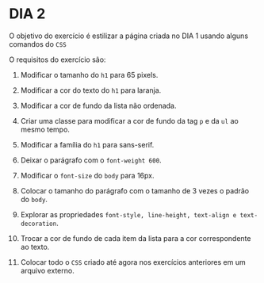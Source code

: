 # DIA 2

O objetivo do exercício é estilizar a página criada no DIA 1 usando alguns comandos do `CSS`

O requisitos do exercício são:

1. Modificar o tamanho do `h1` para 65 pixels.

2. Modificar a cor do texto do `h1` para laranja.

3. Modificar a cor de fundo da lista não ordenada.

4. Criar uma classe para modificar a cor de fundo da tag `p` e da `ul` ao mesmo tempo.

5. Modificar a família do `h1` para sans-serif.

6. Deixar o parágrafo com o `font-weight 600`.

7. Modificar o `font-size` do `body` para 16px.

8. Colocar o tamanho do parágrafo com o tamanho de 3 vezes o padrão do `body`.

9. Explorar as propriedades `font-style, line-height, text-align e text-decoration`.

10. Trocar a cor de fundo de cada item da lista para a cor correspondente ao texto.

11. Colocar todo o `CSS` criado até agora nos exercícios anteriores em um arquivo externo.

